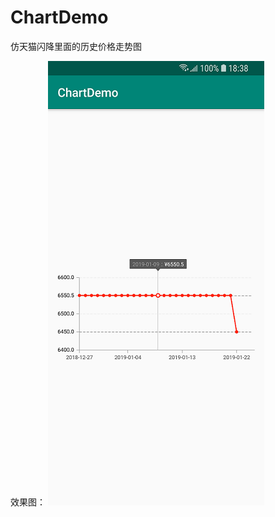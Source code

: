 # ChartDemo
仿天猫闪降里面的历史价格走势图

效果图：
![效果图](https://github.com/a1extse/ChartDemo/blob/master/images/1111.png?raw=false)


